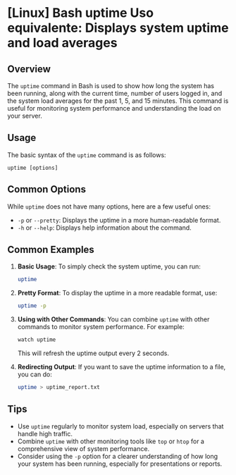 # [Linux] Bash uptime Uso equivalente: Displays system uptime and load averages

## Overview
The `uptime` command in Bash is used to show how long the system has been running, along with the current time, number of users logged in, and the system load averages for the past 1, 5, and 15 minutes. This command is useful for monitoring system performance and understanding the load on your server.

## Usage
The basic syntax of the `uptime` command is as follows:

```
uptime [options]
```

## Common Options
While `uptime` does not have many options, here are a few useful ones:

- `-p` or `--pretty`: Displays the uptime in a more human-readable format.
- `-h` or `--help`: Displays help information about the command.

## Common Examples

1. **Basic Usage**: To simply check the system uptime, you can run:
   ```bash
   uptime
   ```

2. **Pretty Format**: To display the uptime in a more readable format, use:
   ```bash
   uptime -p
   ```

3. **Using with Other Commands**: You can combine `uptime` with other commands to monitor system performance. For example:
   ```bash
   watch uptime
   ```
   This will refresh the uptime output every 2 seconds.

4. **Redirecting Output**: If you want to save the uptime information to a file, you can do:
   ```bash
   uptime > uptime_report.txt
   ```

## Tips
- Use `uptime` regularly to monitor system load, especially on servers that handle high traffic.
- Combine `uptime` with other monitoring tools like `top` or `htop` for a comprehensive view of system performance.
- Consider using the `-p` option for a clearer understanding of how long your system has been running, especially for presentations or reports.